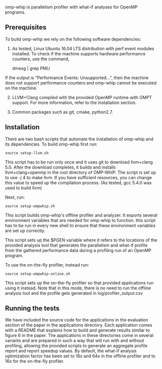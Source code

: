 omp-whip is parallelism profiler with what-if analyses for OpenMP programs. 

## Prerequisites

To build omp-whip we rely on the following software dependencies:

1) As tested, Linux Ubuntu 16.04 LTS distribution with perf event modules installed. To check if the machine supports hardware performance counters, use the command,
	
	dmesg | grep PMU

If the output is "Performance Events: Unsupported...", then the machine does not support performance counters and omp-whip cannot be executed on the machine.

2) LLVM+Clang compiled with the provided OpenMP runtime with OMPT support. For more information, refer to the installation section.

3) Common packages such as git, cmake, python2.7.

## Installation

There are two bash scripts that automate the installation of omp-whip and its dependencies. To build omp-whip first run:

	source setup-llvm.sh

This script has to be run only once and it uses git to download llvm+clang 5.0. 
After the download completes, it builds and installs llvm+clang+openmp
in the root directory of OMP-WhIP. The script is set up to use -j 4 to make
llvm. If you have sufficient resources, you can change this value to speed up 
the compilation process. (As tested, gcc 5.4.0 was used to build llvm)

Next, run:

	source setup-ompwhip.sh

This script builds omp-whip's offline profiler and analyzer. It exports several
environment variables that are needed for omp-whip to function. this script has
to be run in every new shell to ensure that these environment variables are set
up correctly. 

This script sets up the $PGEN variable where it refers to the locations of
the provided analysis tool that generates the parallelism and what-if profile
from the gathered performance data during a profiling run of an OpenMP program.

To use the on-the-fly profiler, instead run:

	source setup-ompwhip-online.sh

This script sets up the on-the-fly profiler so that provided applications run using
it instead. Note that in this mode, there is no need to run the offline analysis 
tool and the profile gets generated in log/profiler_output.csv

## Running the tests

We have included the source code for the applications in the evaluation section
of the paper in the applications directory. Each application comes with 
a README that explains how to build and generate results similar to figure 6
in the paper. The applications in these directories come in several variants and
are prepared in such a way that will run with and without profiling, allowing 
the provided scripts to generate an aggregate profile report and report speedup values.
By default, the what-if analysis optimization factor has been set to 16x and 64x in 
the offline profiler and to 16x for the on-the-fly profiler.

